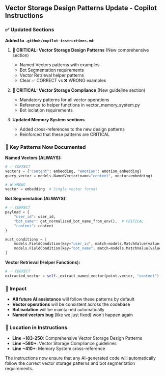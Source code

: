 ## Vector Storage Design Patterns Update - Copilot Instructions

### ✅ Updated Sections

**Added to `.github/copilot-instructions.md`:**

1. **🚨 CRITICAL: Vector Storage Design Patterns** (New comprehensive section)
   - Named Vectors patterns with examples
   - Bot Segmentation requirements 
   - Vector Retrieval helper patterns
   - Clear ✅ CORRECT vs ❌ WRONG examples

2. **🚨 CRITICAL: Vector Storage Compliance** (New guideline section)
   - Mandatory patterns for all vector operations
   - Reference to helper functions in vector_memory_system.py
   - Bot isolation requirements

3. **Updated Memory System sections** 
   - Added cross-references to the new design patterns
   - Reinforced that these patterns are CRITICAL

### 🎯 Key Patterns Now Documented

**Named Vectors (ALWAYS):**
```python
# ✅ CORRECT 
vectors = {"content": embedding, "emotion": emotion_embedding}
query_vector = models.NamedVector(name="content", vector=embedding)

# ❌ WRONG
vector = embedding  # Single vector format
```

**Bot Segmentation (ALWAYS):**
```python
# ✅ CORRECT
payload = {
    "user_id": user_id,
    "bot_name": get_normalized_bot_name_from_env(),  # CRITICAL
    "content": content
}

must_conditions = [
    models.FieldCondition(key="user_id", match=models.MatchValue(value=user_id)),
    models.FieldCondition(key="bot_name", match=models.MatchValue(value=bot_name))
]
```

**Vector Retrieval (Helper Functions):**
```python
# ✅ CORRECT
extracted_vector = self._extract_named_vector(point.vector, "content")
```

### 🚨 Impact

- **All future AI assistance** will follow these patterns by default
- **Vector operations** will be consistent across the codebase  
- **Bot isolation** will be maintained automatically
- **Named vectors bug** (like we just fixed) won't happen again

### 📍 Location in Instructions

- **Line ~183-250**: Comprehensive Vector Storage Design Patterns
- **Line ~580+**: Vector Storage Compliance guidelines
- **Line ~410+**: Memory System cross-reference

The instructions now ensure that any AI-generated code will automatically follow the correct vector storage patterns and bot segmentation requirements.